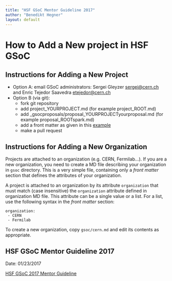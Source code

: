 ```yaml
---
title: "HSF GSoC Mentor Guideline 2017"
author: "Benedikt Hegner"
layout: default
---
```


# How to Add a New project in HSF GSoC

## Instructions for Adding a New Project

 * Option A: email GSoC administrators: Sergei Gleyzer <a href="mailto:sergei@cern.ch">sergei@cern.ch</a> and Enric Tejedor Saavedra <a href="mailto:etejedor@cern.ch">etejedor@cern.ch</a>
 * Option B (via git): 
   * fork git repository 
   * add project_YOURPROJECT.md (for example project_ROOT.md)
   * add _gsocproposals/proposal_YOURPROJECTyourproposal.md (for example proposal_ROOTspark.md)
   * add a front matter as given in this [example](https://raw.githubusercontent.com/HEP-SF/hep-sf.github.io/master/_gsocproposals/proposal_ROOTspark.md)
   * make a pull request
   
## Instructions for Adding a New Organization

Projects are attached to an organization (e.g. CERN, Fermilab...). If you are a new organization, you need to create 
a MD file describing your organization in `gsoc` directory. This is a very simple file, containing only a *front matter* section that defines the attributes of
your organization. 

A project is attached to an organization by its attribute `organization` that must match (case insensitive) the `organization` attribute defined in organization MD file. This attribute can be a single value or a list. For a list, use the following syntax in the *front matter* section:

```
organization:
 - CERN
 - Fermilab
```

To create a new organization, copy `gsoc/cern.md` and edit its contents as appropriate.


## HSF GSoC Mentor Guideline 2017

Date: 01/23/2017

[HSF GSoC 2017 Mentor Guideline](https://docs.google.com/document/d/1EzHknPt3NCCk860gOltTWx_iOg5vmCwKS9p0zKBX1YY/pub)


